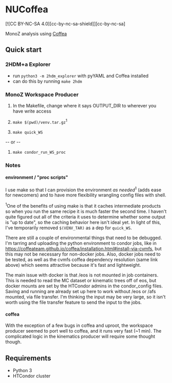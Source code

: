 # NUCoffea
[![CC BY-NC-SA 4.0][cc-by-nc-sa-shield]][cc-by-nc-sa]

MonoZ analysis using [Coffea](https://coffeateam.github.io/coffea/)

## Quick start

### 2HDM+a Explorer
- run `python3 -m 2hdm_explorer` with pyYAML and Coffea installed
- can do this by running `make 2hdm`

### MonoZ Workspace Producer
1. In the Makefile, change where it says OUTPUT_DIR to wherever you have write access

2. `make $(pwd)/venv.tar.gz`<sup>1</sup>

3. `make quick_WS`

-- or --

1. `make condor_run_WS_proc`


### Notes

#### environment / "proc scripts"
I use make so that I can provision the environment _as needed_<sup>1</sup> (adds ease for newcomers) and to have more flexibility wrangling config files with shell.

<sup>1</sup>One of the benefits of using make is that it caches intermediate products so when you run the same recipe it is much faster the second time. I haven't quite figured out all of the criteria it uses to determine whether some output is "up to date", so the caching behavior here isn't ideal yet. In light of this, I've temporarily removed `$(VENV_TAR)` as a dep for `quick_WS`.

There are still a couple of environmental things that need to be debugged. I'm tarring and uploading the python environment to condor jobs, like in https://coffeateam.github.io/coffea/installation.html#install-via-cvmfs, but this may not be necessary for non-docker jobs. Also, docker jobs need to be tested, as well as the cvmfs coffea dependency resolution (same link above) which seems attractive because it's fast and lightweight.

The main issue with docker is that /eos is not mounted in job containers. This is needed to read the MC dataset or kinematic trees off of eos, but docker mounts are set by the HTCondor admins in the condor_config files. Saving and running are already set up here to work without /eos or /afs mounted, via file transfer. I'm thinking the input may be very large, so it isn't worth using the file transfer feature to send the input to the jobs.

#### coffea
With the exception of a few bugs in coffea and uproot, the workspace producer seemed to port well to coffea, and it runs very fast (~1 min). The complicated logic in the kinematics producer will require some thought though.

## Requirements

- Python 3
- HTCondor cluster

